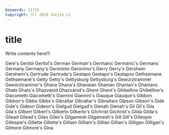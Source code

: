 ```yaml
---
Keywords: 11712
Copyright: (C) 2020 Junjie Li
---
```


# title

Write contents here!!!
 
Gere's 
Geritol 
Geritol's 
German 
German's 
Germanic 
Germanic's 
Germans
Germany 
Germany's 
Geronimo 
Geronimo's 
Gerry 
Gerry's 
Gershwin 
Gershwin's 
Gertrude 
Gertrude's
Gestapo 
Gestapo's 
Gestapos 
Gethsemane 
Gethsemane's 
Getty 
Getty's 
Gettysburg 
Gettysburg's 
Gewürztraminer
Gewürztraminer's 
Ghana 
Ghana's 
Ghanaian 
Ghanian 
Ghanian's 
Ghanians 
Ghats 
Ghats's 
Ghazvanid
Ghazvanid's 
Ghent 
Ghent's 
Ghibelline 
Ghibelline's 
Giacometti 
Giacometti's 
Giannini 
Giannini's 
Giauque
Giauque's 
Gibbon 
Gibbon's 
Gibbs 
Gibbs's 
Gibraltar 
Gibraltar's 
Gibraltars 
Gibson 
Gibson's
Gide 
Gide's 
Gideon 
Gideon's 
Gielgud 
Gielgud's 
Gienah 
Gienah's 
Gil 
Gil's
Gila 
Gila's 
Gilbert 
Gilbert's 
Gilberto 
Gilberto's 
Gilchrist 
Gilchrist's 
Gilda 
Gilda's
Gilead 
Gilead's 
Giles 
Giles's 
Gilgamesh 
Gilgamesh's 
Gill 
Gill's 
Gillespie 
Gillespie's
Gillette 
Gillette's 
Gilliam 
Gilliam's 
Gillian 
Gillian's 
Gilligan 
Gilligan's 
Gilmore 
Gilmore's
Gina 
